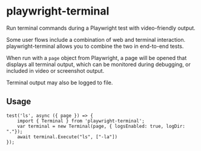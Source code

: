 # playwright-terminal

Run terminal commands during a Playwright test with video-friendly output.

Some user flows include a combination of web and terminal interaction. playwright-terminal allows you to
combine the two in end-to-end tests.

When run with a `page` object from Playwright, a page will be opened that displays all terminal output, which can be monitored during debugging, or included in video or screenshot output.

Terminal output may also be logged to file.

## Usage

```
test('ls', async ({ page }) => {
    import { Terminal } from 'playwright-terminal';
    var terminal = new Terminal(page, { logsEnabled: true, logDir: "."});
    await terminal.Execute("ls", ["-la"])
});
```

